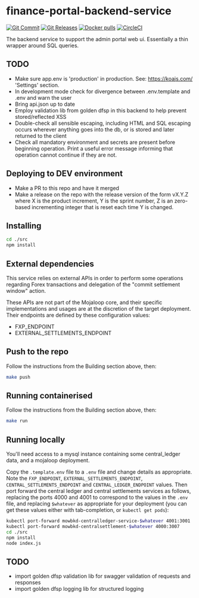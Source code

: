# finance-portal-backend-service
[![Git Commit](https://img.shields.io/github/last-commit/mojaloop/finance-portal-backend-service.svg?style=flat)](https://github.com/mojaloop/finance-portal-backend-service/commits/master)
[![Git Releases](https://img.shields.io/github/release/mojaloop/finance-portal-backend-service.svg?style=flat)](https://github.com/mojaloop/finance-portal-backend-service/releases)
[![Docker pulls](https://img.shields.io/docker/pulls/mojaloop/finance-portal-backend-service.svg?style=flat)](https://hub.docker.com/r/mojaloop/finance-portal-backend-service)
[![CircleCI](https://circleci.com/gh/mojaloop/finance-portal-backend-service.svg?style=svg)](https://circleci.com/gh/mojaloop/finance-portal-backend-service)

The backend service to support the admin portal web ui. Essentially a thin wrapper around SQL queries.

## TODO
* Make sure app.env is 'production' in production.  See: https://koajs.com/ 'Settings' section.
* In development mode check for divergence between .env.template and .env and warn the user
* Bring api.json up to date
* Employ validation lib from golden dfsp in this backend to help prevent stored/reflected XSS
* Double-check all sensible escaping, including HTML and SQL escaping occurs wherever anything goes
    into the db, or is stored and later returned to the client
* Check all mandatory environment and secrets are present before beginning operation. Print a
    useful error message informing that operation cannot continue if they are not.

## Deploying to DEV environment
* Make a PR to this repo and have it merged
* Make a release on the repo with the release version of the form vX.Y.Z where X is the product
    increment, Y is the sprint number, Z is an zero-based incrementing integer that is reset each
    time Y is changed.

## Installing
```bash
cd ./src
npm install
```

## External dependencies
This service relies on external APIs in order to perform some operations regarding Forex transactions and delegation of the "commit settlement window" action.

These APIs are not part of the Mojaloop core, and their specific implementations and usages are at the discretion of the target deployment.
Their endpoints are defined by these configuration values:
* FXP_ENDPOINT
* EXTERNAL_SETTLEMENTS_ENDPOINT

## Push to the repo
Follow the instructions from the Building section above, then:
```bash
make push
```

## Running containerised
Follow the instructions from the Building section above, then:
```bash
make run
```

## Running locally
You'll need access to a mysql instance containing some central_ledger data, and a mojaloop deployment.

Copy the `.template.env` file to a `.env` file and change details as appropriate. Note the
`FXP_ENDPOINT`, `EXTERNAL_SETTLEMENTS_ENDPOINT`, `CENTRAL_SETTLEMENTS_ENDPOINT` and `CENTRAL_LEDGER_ENDPOINT` values. Then port forward the central ledger
and central settlements services as follows, replacing the ports 4000 and 4001 to correspond to the
values in the `.env` file, and replacing `$whatever` as appropriate for your deployment (you can
get these values either with tab-completion, or `kubectl get pods`):
```bash
kubectl port-forward mowbkd-centralledger-service-$whatever 4001:3001
kubectl port-forward mowbkd-centralsettlement-$whatever 4000:3007
cd ./src
npm install
node index.js
```

## TODO
* import golden dfsp validation lib for swagger validation of requests and responses
* import golden dfsp logging lib for structured logging

